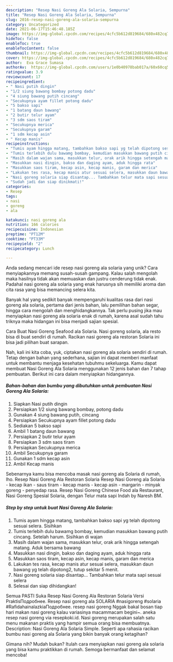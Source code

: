 ```yaml
---
description: "Resep Nasi Goreng Ala Solaria, Sempurna"
title: "Resep Nasi Goreng Ala Solaria, Sempurna"
slug: 2016-resep-nasi-goreng-ala-solaria-sempurna
category: Uncategorized
date: 2021-06-17T15:46:48.185Z
image: https://img-global.cpcdn.com/recipes/4cfc5b612d819684/680x482cq70/nasi-goreng-ala-solaria-foto-resep-utama.jpg
hideToc: false
enableToc: true
enableTocContent: false
thumbnail: https://img-global.cpcdn.com/recipes/4cfc5b612d819684/680x482cq70/nasi-goreng-ala-solaria-foto-resep-utama.jpg
cover: https://img-global.cpcdn.com/recipes/4cfc5b612d819684/680x482cq70/nasi-goreng-ala-solaria-foto-resep-utama.jpg
author:  Eva Grace Sumasa
authorAv:  https://img-global.cpcdn.com/users/1e0b40978bab017a/60x60cq50/avatar.jpg
ratingvalue: 3.9
reviewcount: 17
recipeingredient:
- " Nasi putih dingin"
- "1/2 siung bawang bombay potong dadu"
- "4 siung bawang putih cincang"
- "Secukupnya ayam fillet potong dadu"
- "5 bakso sapi"
- "1 batang daun bawang"
- "2 butir telur ayam"
- "3 sdm saos tiram"
- "Secukupnya merica"
- "Secukupnya garam"
- "1 sdm kecap asin"
- " Kecap manis"
recipeinstructions:
- "Tumis ayam hingga matang, tambahkan bakso sapi yg telah dipotong sesuai selera. Sisihkan"
- "Tumis terlebih dulu bawamg bombay, kemudian masukkan bawang putih cincang. Setelah harum. Sisihkan di wajan"
- "Masih dalam wajan sama, masukkan telur, orak arik hingga setengah matang. Aduk bersama bawang"
- "Masukkan nasi dingin, bakso dan daging ayam, aduk hingga rata"
- "Masukkan saos tiram, kecap asin, kecap manis, garam dan merica"
- "Lakukan tes rasa, kecap manis atur sesuai selera, masukkan daun bawang yg telah dipotong2, tutup sekitar 5 menit."
- "Nasi goreng solaria siap disantap... Tambahkan telur mata sapi sesuai selera"
- "Sudah jadi dan siap dinikmati!"
categories:
- Resep
tags:
- nasi
- goreng
- ala

katakunci: nasi goreng ala 
nutrition: 166 calories
recipecuisine: Indonesian
preptime: "PT12M"
cooktime: "PT33M"
recipeyield: "2"
recipecategory: Lunch

---
```



Anda sedang mencari ide resep nasi goreng ala solaria yang unik? Cara menyiapkannya memang susah-susah gampang. Kalau salah mengolah maka hasilnya tidak akan memuaskan dan justru cenderung tidak enak. Padahal nasi goreng ala solaria yang enak harusnya sih memiliki aroma dan cita rasa yang bisa memancing selera kita.


Banyak hal yang sedikit banyak mempengaruhi kualitas rasa dari nasi goreng ala solaria, pertama dari jenis bahan, lalu pemilihan bahan segar, hingga cara mengolah dan menghidangkannya. Tak perlu pusing jika mau menyiapkan nasi goreng ala solaria enak di rumah, karena asal sudah tahu triknya maka hidangan ini bisa menjadi sajian spesial.

Cara Buat Nasi Goreng Seafood ala Solaria. Nasi goreng solaria, ala resto bisa di buat sendiri di rumah. Racikan nasi goreng ala restoran Solaria ini bisa jadi pilihan buat sarapan.


Nah, kali ini kita coba, yuk, ciptakan nasi goreng ala solaria sendiri di rumah. Tetap dengan bahan yang sederhana, sajian ini dapat memberi manfaat untuk membantu menjaga kesehatan tubuhmu sekeluarga. Kamu dapat membuat Nasi Goreng Ala Solaria menggunakan 12 jenis bahan dan 7 tahap pembuatan. Berikut ini cara dalam menyiapkan hidangannya.

<!--inarticleads1-->

##### Bahan-bahan dan bumbu yang dibutuhkan untuk pembuatan Nasi Goreng Ala Solaria:

1. Siapkan  Nasi putih dingin
1. Persiapkan 1/2 siung bawang bombay, potong dadu
1. Gunakan 4 siung bawang putih, cincang
1. Persiapkan Secukupnya ayam fillet potong dadu
1. Sediakan 5 bakso sapi
1. Ambil 1 batang daun bawang
1. Persiapkan 2 butir telur ayam
1. Persiapkan 3 sdm saos tiram
1. Persiapkan Secukupnya merica
1. Ambil Secukupnya garam
1. Gunakan 1 sdm kecap asin
1. Ambil  Kecap manis


Sebenarnya kamu bisa mencoba masak nasi goreng ala Solaria di rumah, lho. Resep Nasi Goreng Ala Restoran Solaria Resep Nasi Goreng ala Solaria - kecap ikan - saus tiram - kecap manis - kecap asin - margarin - minyak goreng - penyedap rasa. Resep Nasi Goreng Chinese Food ala Restaurant, Nasi Goreng Spesial Solaria, dengan Telur mata sapi Indah by Naresh BM. 

<!--inarticleads2-->

##### Step by step untuk buat Nasi Goreng Ala Solaria:

1. Tumis ayam hingga matang, tambahkan bakso sapi yg telah dipotong sesuai selera. Sisihkan
1. Tumis terlebih dulu bawamg bombay, kemudian masukkan bawang putih cincang. Setelah harum. Sisihkan di wajan
1. Masih dalam wajan sama, masukkan telur, orak arik hingga setengah matang. Aduk bersama bawang
1. Masukkan nasi dingin, bakso dan daging ayam, aduk hingga rata
1. Masukkan saos tiram, kecap asin, kecap manis, garam dan merica
1. Lakukan tes rasa, kecap manis atur sesuai selera, masukkan daun bawang yg telah dipotong2, tutup sekitar 5 menit.
1. Nasi goreng solaria siap disantap... Tambahkan telur mata sapi sesuai selera
1. Selesai dan siap dihidangkan!

Semua PASTI Suka Resep Nasi Goreng Ala Restoran Solaria Versi PraktisПодробнее. Resep nasi goreng ala SOLARIA #nasigoreng #solaria #RafidahainalazkiaПодробнее. resep nasi goreng Nggak bakal bosan tiap hari makan nasi goreng kalau variasinya macammacam begini~. aneka resep nasi goreng via resepkoki.id. Nasi goreng merupakan salah satu menu makanan praktis yang hampir semua orang bisa membuatnya. Description: Nasi Goreng Ala Solaria Simple. Seperti apa rahasia racikan bumbu nasi goreng ala Solaria yang bikin banyak orang ketagihan? 

Gimana nih? Mudah bukan? Itulah cara menyiapkan nasi goreng ala solaria yang bisa kamu praktikkan di rumah. Semoga bermanfaat dan selamat mencoba!
